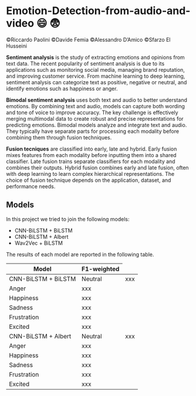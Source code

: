 # Emotion-Detection-from-audio-and-video :smile: :fearful:
©Riccardo Paolini ©Davide Femia ©Alessandro D’Amico ©Sfarzo El Husseini

**Sentiment analysis** is the study of extracting emotions and opinions from text data. The recent popularity of sentiment analysis is due to its applications such as monitoring social media, managing brand reputation, and improving customer service. From machine learning to deep learning, sentiment analysis can categorize text as positive, negative or neutral, and identify emotions such as happiness or anger. 

**Bimodal sentiment analysis** uses both text and audio to better understand emotions. By combining text and audio, models can capture both wording and tone of voice to improve accuracy. The key challenge is effectively merging multimodal data to create robust and precise representations for predicting emotions. Bimodal models analyze and integrate text and audio. They typically have separate parts for processing each modality before combining them through fusion techniques. 

**Fusion tecniques** are classified into early, late and hybrid. Early fusion mixes features from each modality before inputting them into a shared classifier. Late fusion trains separate classifiers for each modality and combines their outputs. Hybrid fusion combines early and late fusion, often with deep learning to learn complex hierarchical representations. The choice of fusion technique depends on the application, dataset, and performance needs.

## Models
In this project we tried to join the following models:
- CNN-BiLSTM + BiLSTM
- CNN-BiLSTM + Albert
- Wav2Vec + BiLSTM

The results of each model are reported in the following table.

<table class="tg">
<thead>
  <tr>
    <th class="tg-cly1" rowspan="2">Model</th>
    <th class="tg-cly1" columnspan="6">F1-weighted</th>
  </tr>
</thead>
<tbody>
  <tr>
    <td class="tg-cly1">CNN-BiLSTM + BiLSTM</td>
    <td class="tg-cly1">Neutral</td>
    <td class="tg-cly1">xxx</td>
  </tr>
  <tr>
    <td class="tg-cly1">Anger</td>
    <td class="tg-cly1">xxx</td>
  </tr>
  <tr>
    <td class="tg-cly1">Happiness</td>
    <td class="tg-cly1">xxx</td>
  </tr>
  <tr>
    <td class="tg-cly1">Sadness</td>
    <td class="tg-cly1">xxx</td>
  </tr>
  <tr>
    <td class="tg-cly1">Frustration</td>
    <td class="tg-cly1">xxx</td>
  </tr>
  <tr>
    <td class="tg-cly1">Excited</td>
    <td class="tg-cly1">xxx</td>
  </tr>
  <tr>
    <td class="tg-cly1">CNN-BiLSTM + Albert</td>
    <td class="tg-cly1">Neutral</td>
    <td class="tg-cly1">xxx</td>
  </tr>
  <tr>
    <td class="tg-cly1">Anger</td>
    <td class="tg-cly1">xxx</td>
  </tr>
  <tr>
    <td class="tg-cly1">Happiness</td>
    <td class="tg-cly1">xxx</td>
  </tr>
  <tr>
    <td class="tg-cly1">Sadness</td>
    <td class="tg-cly1">xxx</td>
  </tr>
  <tr>
    <td class="tg-cly1">Frustration</td>
    <td class="tg-cly1">xxx</td>
  </tr>
  <tr>
    <td class="tg-cly1">Excited</td>
    <td class="tg-cly1">xxx</td>
  </tr>
</tbody>
</table>

